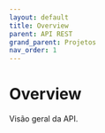 ```yaml
---
layout: default
title: Overview
parent: API REST
grand_parent: Projetos
nav_order: 1
---
```


# Overview

Visão geral da API.
